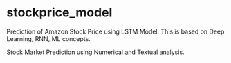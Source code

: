 # stockprice_model
Prediction of Amazon Stock Price using LSTM Model. This is based on Deep Learning, RNN, ML concepts.

Stock Market Prediction using Numerical and Textual analysis.
